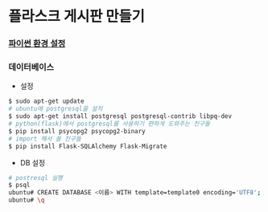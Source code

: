 # 플라스크 게시판 만들기

### [파이썬 환경 설정](https://github.com/mcDeeplearning/TIL/blob/master/%ED%8C%8C%EC%9D%B4%EC%8D%AC%20%ED%99%98%EA%B2%BD%EC%84%A4%EC%A0%95.md)

### 데이터베이스

- 설정
```bash
$ sudo apt-get update
# ubuntu에 postgresql을 설치
$ sudo apt-get install postgresql postgresql-contrib libpq-dev
# python(flask)에서 postgresql를 사용하기 편하게 도와주는 친구들
$ pip install psycopg2 psycopg2-binary
# import 해서 쓸 친구들
$ pip install Flask-SQLAlchemy Flask-Migrate
```

- DB 설정
```bash
# postresql 실행
$ psql
ubuntu# CREATE DATABASE <이름> WITH template=template0 encoding='UTF8';
ubuntu# \q 
```